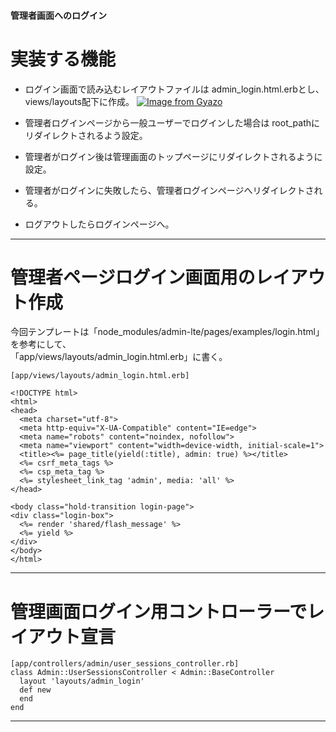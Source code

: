 #### 管理者画面へのログイン

# 実装する機能
- ログイン画面で読み込むレイアウトファイルは admin_login.html.erbとし、views/layouts配下に作成。
[![Image from Gyazo](https://i.gyazo.com/e9a3b62b3f4c8df97f0e85bd318072f5.png)](https://gyazo.com/e9a3b62b3f4c8df97f0e85bd318072f5)
      
- 管理者ログインページから一般ユーザーでログインした場合は root_pathにリダイレクトされるよう設定。    
        
- 管理者がログイン後は管理画面のトップページにリダイレクトされるように設定。    
      
- 管理者がログインに失敗したら、管理者ログインページへリダイレクトされる。    
      
- ログアウトしたらログインページへ。        
***

# 管理者ページログイン画面用のレイアウト作成
今回テンプレートは「node_modules/admin-lte/pages/examples/login.html」を参考にして、    
「app/views/layouts/admin_login.html.erb」に書く。
~~~
[app/views/layouts/admin_login.html.erb]

<!DOCTYPE html>
<html>
<head>
  <meta charset="utf-8">
  <meta http-equiv="X-UA-Compatible" content="IE=edge">
  <meta name="robots" content="noindex, nofollow">
  <meta name="viewport" content="width=device-width, initial-scale=1">
  <title><%= page_title(yield(:title), admin: true) %></title>
  <%= csrf_meta_tags %>
  <%= csp_meta_tag %>
  <%= stylesheet_link_tag 'admin', media: 'all' %>
</head>

<body class="hold-transition login-page">
<div class="login-box">
  <%= render 'shared/flash_message' %>
  <%= yield %>
</div>
</body>
</html>
~~~
***

# 管理画面ログイン用コントローラーでレイアウト宣言
~~~
[app/controllers/admin/user_sessions_controller.rb]
class Admin::UserSessionsController < Admin::BaseController
  layout 'layouts/admin_login'
  def new
  end
end
~~~
***

